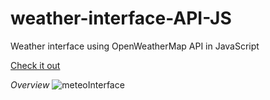 # weather-interface-API-JS
Weather interface using OpenWeatherMap API in JavaScript

<a href="https://fascinating-nougat-7e31a4.netlify.app/">Check it out</a>

<i>Overview</i>
![meteoInterface](https://user-images.githubusercontent.com/92601146/164979381-40e0eca9-1171-446e-93b2-0b34d58a8a66.png)
